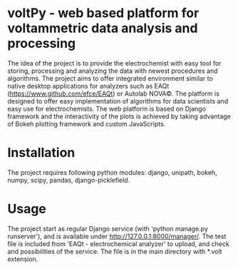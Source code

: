 # voltPy - web based platform for voltammetric data analysis and processing
The idea of the project is to provide the electrochemist with easy tool for storing, processing and analyzing the data with newest procedures and algorithms. The project aims to offer integrated environment similar to native desktop applications for analyzers such as EAQt (https://www.github.com/efce/EAQt) or Autolab NOVA©. The platform is designed to offer easy implementation of algorithms for data scientists and easy use for electrochemists. The web platform is based on Django framework and the interactivity of the plots is achieved by taking advantage of Bokeh plotting framework and custom JavaScripts.

# Installation
The project requires following python modules: django, unipath, bokeh, numpy, scipy, pandas, django-picklefield.

# Usage
The project start as regular Django service (with 'python manage.py runserver'), and is available under http://127.0.0.1:8000/manager/. The test file is included from 'EAQt - electrochemical analyzer' to upload, and check and possibilities of the service. The file is in the main directory with *.volt extension.
